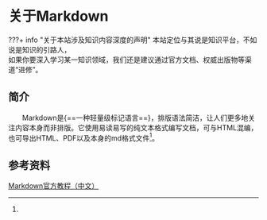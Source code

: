 # 关于Markdown

???+ info "关于本站涉及知识内容深度的声明"
    本站定位与其说是知识平台，不如说是知识的引路人，  
    如果你要深入学习某一知识领域，我们还是建议通过官方文档、权威出版物等渠道“进修”。

## 简介

&emsp;&emsp;Markdown是{==一种轻量级标记语言==}，排版语法简洁，让人们更多地关注内容本身而非排版。它使用易读易写的纯文本格式编写文档，可与HTML混编，也可导出HTML、PDF以及本身的md格式文件[^1]。

## 参考资料

[^1]:
[Markdown官方教程（中文）](https://markdown.com.cn/)
